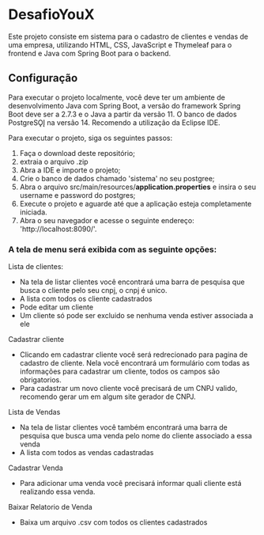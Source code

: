 # DesafioYouX
Este projeto consiste em sistema para o cadastro de clientes e vendas de uma empresa, utilizando HTML, CSS, JavaScript e Thymeleaf para o frontend e Java com Spring Boot para o backend.

## Configuração
Para executar o projeto localmente, você deve ter um ambiente de desenvolvimento Java com Spring Boot, a versão do framework Spring Boot deve ser a 2.7.3 e o Java a partir da versão 11. O banco de dados PostgreSǪĮ na versão 14. 
Recomendo a utilização da Eclipse IDE.


Para executar o projeto, siga os seguintes passos:

1. Faça o download deste repositório;
2. extraia o arquivo .zip
3. Abra a IDE e importe o projeto;
4. Crie o banco de dados chamado 'sistema' no seu postgree;
5. Abra o arquivo src/main/resources/**application.properties** e insira o seu username e password do postgres;
6. Execute o projeto e aguarde até que a aplicação esteja completamente iniciada.
7. Abra o seu navegador e acesse o seguinte endereço: 'http://localhost:8090/'.
### A tela de menu será exibida com as seguinte opções:

Lista de clientes:
- Na tela de listar clientes você encontrará uma barra de pesquisa que busca o cliente pelo seu cnpj, o cnpj é unico.
- A lista com todos os cliente cadastrados 
- Pode editar um cliente 
- Um cliente só pode ser excluido se nenhuma venda estiver associada a ele

  
Cadastrar cliente
- Clicando em cadastrar cliente você será redrecionado para pagina de cadastro de cliente. Nela você encontrará um formulário com todas as informações para cadastrar um cliente, todos os campos são obrigatorios.
- Para cadastrar um novo cliente você precisará de um CNPJ valido, recomendo gerar um em algum site gerador de CNPJ.
  
Lista de Vendas
- Na tela de listar clientes você também encontrará uma barra de pesquisa que busca uma venda pelo nome do cliente associado a essa venda 
- A lista com todos as vendas cadastradas
  
Cadastrar Venda
- Para adicionar uma venda você precisará informar quali cliente está realizando essa venda.

Baixar Relatorio de Venda
- Baixa um arquivo .csv com todos os clientes cadastrados 






